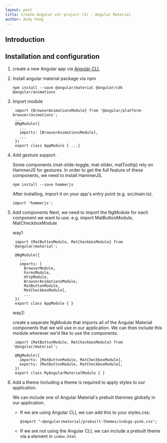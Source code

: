 ```yaml
---
layout: post
title: Create Angular v2+ project (3) - Angular Material
author: Andy Feng
---
```


## Introduction ##

## Installation and configuration ##
1. create a new Angular app via [Angular CLI.](https://cli.angular.io)

1. Install angular material package via npm

	`npm install --save @angular/material @angular/cdk @angular/animations`

1. Import module

		import {BrowserAnimationsModule} from '@angular/platform-browser/animations';
		...
		@NgModule({
		  ...
		  imports: [BrowserAnimationsModule],
		  ...
		})
		export class AppModule { ...}

1. Add gesture support. 

	Some components (mat-slide-toggle, mat-slider, matTooltip) rely on HammerJS for gestures. In order to get the full feature of these components, we need to install HammerJS.

	`npm install --save hammerjs`

	After installing, import it on your app's entry point (e.g. src/main.ts).
	
	`import 'hammerjs';`

1. Add components
	Next, we need to import the NgModule for each component we want to use. e.g. import MatButtonModule, MatCheckboxModule
	
	way1
	
		import {MatButtonModule, MatCheckboxModule} from '@angular/material';
		
		@NgModule({
		  ...
		  imports: [
			BrowserModule,
			FormsModule,
			HttpModule,
			BrowserAnimationsModule,
			MatButtonModule,
			MatCheckboxModule],
		  	...
		})
		export class AppModule { }
	
	way2: 
	
	create a separate NgModule that imports all of the Angular Material components that we will use in our application. We can then include this module wherever we'd like to use the components.
	
		import {MatButtonModule, MatCheckboxModule} from '@angular/material';
		
		@NgModule({
		  imports: [MatButtonModule, MatCheckboxModule],
		  exports: [MatButtonModule, MatCheckboxModule],
		})
		export class MyAngularMaterialModule { }

1. Add a theme
	Including a theme is required to apply styles to our application.

	We can include one of Angular Material's prebult themnes globally in our application. 

	- If we are using Angular CLI, we can add this to your styles.css:

		`@import "~@angular/material/prebuilt-themes/indigo-pink.css";`

	- If we are not using the Angular CLI, we can include a prebuilt theme via a <link> element in `index.html`
